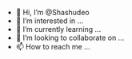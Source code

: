 - 👋 Hi, I’m @Shashudeo
- 👀 I’m interested in ...
- 🌱 I’m currently learning ...
- 💞️ I’m looking to collaborate on ...
- 📫 How to reach me ...

<!---
Shashudeo/Shashudeo is a ✨ special ✨ repository because its `README.md` (this file) appears on your GitHub profile.
You can click the Preview link to take a look at your changes.
--->
